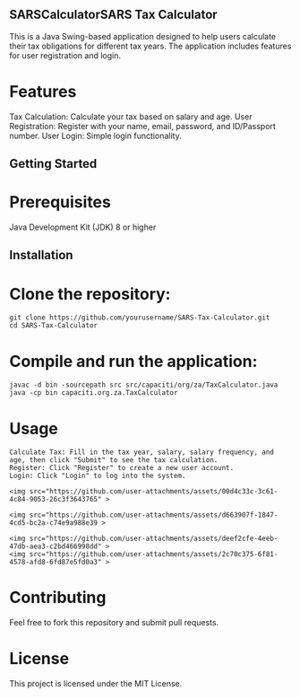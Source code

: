 ## SARSCalculatorSARS Tax Calculator
This is a Java Swing-based application designed to help users calculate their tax obligations for different tax years. The application includes features for user registration and login.

# Features
  Tax Calculation: Calculate your tax based on salary and age.
  User Registration: Register with your name, email, password, and ID/Passport number.
  User Login: Simple login functionality.
## Getting Started
# Prerequisites
  Java Development Kit (JDK) 8 or higher
## Installation
# Clone the repository:

    git clone https://github.com/yourusername/SARS-Tax-Calculator.git
    cd SARS-Tax-Calculator
# Compile and run the application:


    javac -d bin -sourcepath src src/capaciti/org/za/TaxCalculator.java
    java -cp bin capaciti.org.za.TaxCalculator
# Usage
    Calculate Tax: Fill in the tax year, salary, salary frequency, and age, then click "Submit" to see the tax calculation.
    Register: Click "Register" to create a new user account.
    Login: Click "Login" to log into the system.

    <img src="https://github.com/user-attachments/assets/00d4c33c-3c61-4c84-9053-26c3f3643765" >

    <img src="https://github.com/user-attachments/assets/d663907f-1847-4cd5-bc2a-c74e9a988e39 >

    <img src="https://github.com/user-attachments/assets/deef2cfe-4eeb-47db-aea3-c2bd466998dd" >
    <img src="https://github.com/user-attachments/assets/2c70c375-6f81-4578-afd8-6fd87e5fd0a3" >




# Contributing
Feel free to fork this repository and submit pull requests.

# License
This project is licensed under the MIT License.
